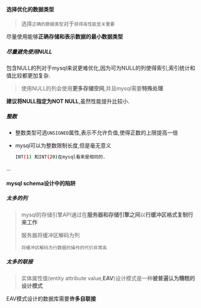 #### 选择优化的数据类型

> 选择`正确的数据类型`对于`获得高性能至关重要`

尽量使用能够**正确存储和表示数据的最小数据类型**

##### 尽量避免使用NULL

包含NULL的列对于mysql来说更难优化,因为可为NULL的列使得索引,索引统计和值比较都更加复杂.

> 使用NULL的列会使用**更多存储空间**,并且mysql需要**特殊处理**

**建议将NULL指定为NOT NULL**,虽然性能提升比较小.

##### 整数

* 整数类型可选`UNSIGNED`属性,表示不允许负值,使得正数的上限提高一倍
* mysql可以为整数限制长度,但是毫无意义

  ```bash
  INT(1) 和INT(20)在mysql看来是相同的.
  ```

...

#### mysql schema设计中的陷阱

##### 太多的列

> mysql的存储引擎API通过在**服务器和存储引擎之间**以**行缓冲区格式复制行来工作**
>
> 服务器将缓冲区解码为列
>
> `将缓冲区解码为行数据的操作的代价非常高`

##### 太多的联接

> 实体属性值(entity attribute value,**EAV**)设计模式是一种**被普遍认为糟糕的设计模式**

EAV模式设计的数据库需要**许多自联接**



